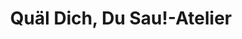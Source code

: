 ---
title: "Quäl Dich, Du Sau!-Atelier"
url: /erfweiler/quael-dich-du-sau-atelier/
shop: Outdoor
---